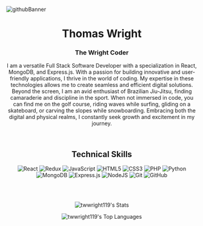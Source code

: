 ![githubBanner](https://github.com/twwright119/twwright119/assets/115041793/2663534a-f227-4b65-9c65-2c998072d6fb)
<div>
<h1 align="center">Thomas Wright</h1>
<h3 align="center">The Wright Coder</h3>
</div>
<p align="center">I am a versatile Full Stack Software Developer with a specialization in React, MongoDB, and Express.js. With a passion for building innovative and user-friendly applications, I thrive in the world of coding. My expertise in these technologies allows me to create seamless and efficient digital solutions. Beyond the screen, I am an avid enthusiast of Brazilian Jiu-Jitsu, finding camaraderie and discipline in the sport. When not immersed in code, you can find me on the golf course, riding waves while surfing, gliding on a skateboard, or carving the slopes while snowboarding. Embracing both the digital and physical realms, I constantly seek growth and excitement in my journey.</p>
<br>
<h2 align="center">Technical Skills</h2>
<div align="center">
  
 ![React](https://img.shields.io/badge/react-%2320232a.svg?style=for-the-badge&logo=react&logoColor=%2361DAFB) 
 ![Redux](https://img.shields.io/badge/redux-%23593d88.svg?style=for-the-badge&logo=redux&logoColor=white)
 ![JavaScript](https://img.shields.io/badge/javascript-%23323330.svg?style=for-the-badge&logo=javascript&logoColor=%23F7DF1E)
 ![HTML5](https://img.shields.io/badge/html5-%23E34F26.svg?style=for-the-badge&logo=html5&logoColor=white)
 ![CSS3](https://img.shields.io/badge/css3-%231572B6.svg?style=for-the-badge&logo=css3&logoColor=white)
 ![PHP](https://img.shields.io/badge/php-%23777BB4.svg?style=for-the-badge&logo=php&logoColor=white)
 ![Python](https://img.shields.io/badge/python-3670A0?style=for-the-badge&logo=python&logoColor=ffdd54)
 ![MongoDB](https://img.shields.io/badge/MongoDB-%234ea94b.svg?style=for-the-badge&logo=mongodb&logoColor=white)
 ![Express.js](https://img.shields.io/badge/express.js-%23404d59.svg?style=for-the-badge&logo=express&logoColor=%2361DAFB)
 ![NodeJS](https://img.shields.io/badge/node.js-6DA55F?style=for-the-badge&logo=node.js&logoColor=white)
 ![Git](https://img.shields.io/badge/git-%23F05033.svg?style=for-the-badge&logo=git&logoColor=white)
 ![GitHub](https://img.shields.io/badge/github-%23121011.svg?style=for-the-badge&logo=github&logoColor=white)
 
</div>
<br>
<br>
<div align="center">
  
  ![twwright119's Stats](https://github-readme-stats.vercel.app/api?username=twwright119&theme=prussian&show_icons=true&hide_border=true&count_private=true)
  
</div>
<div align="center">
  
  ![twwright119's Top Languages](https://github-readme-stats.vercel.app/api/top-langs/?username=twwright119&theme=prussian&show_icons=true&hide_border=true&layout=compact)
  
</div>


